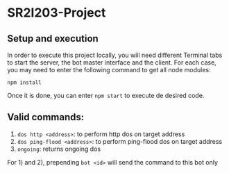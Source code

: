 # SR2I203-Project

## Setup and execution

In order to execute this project locally, you will need different Terminal tabs to start the server, the bot master interface and the client. For each case, you may need to enter the following command to get all node modules:

```
npm install
```

Once it is done, you can enter `npm start` to execute de desired code.

## Valid commands:

1) `dos http <address>`: to perform http dos on target address
2) `dos ping-flood <address>`: to perform ping-flood dos on target address
3) `ongoing`: returns ongoing dos

For 1) and 2), prepending `bot <id>` will send the command to this bot only
